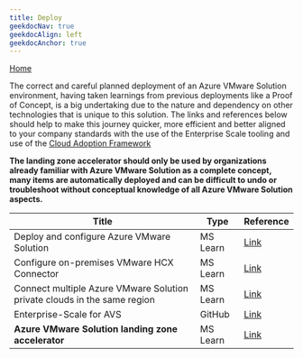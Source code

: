 ```yaml
---
title: Deploy
geekdocNav: true
geekdocAlign: left
geekdocAnchor: true
---
```



[Home](../readme.md)  

The correct and careful planned deployment of an Azure VMware Solution environment, having taken learnings from previous deployments like a Proof of Concept, is a big undertaking due to the nature and dependency on other technologies that is unique to this solution. The links and references below should help to make this journey quicker, more efficient and better aligned to your company standards with the use of the Enterprise Scale tooling and use of the [Cloud Adoption Framework](https://learn.microsoft.com/azure/cloud-adoption-framework/scenarios/azure-vmware/)

**The landing zone accelerator should only be used by organizations already familiar with Azure VMware Solution as a complete concept, many items are automatically deployed and can be difficult to undo or troubleshoot without conceptual knowledge of all Azure VMware Solution aspects.**

| Title | Type | Reference |
| --- | --- | --- |
| Deploy and configure Azure VMware Solution | MS Learn | [Link](https://learn.microsoft.com/azure/azure-vmware/deploy-azure-vmware-solution) |
|Configure on-premises VMware HCX Connector  | MS Learn | [Link](https://learn.microsoft.com/azure/azure-vmware/configure-vmware-hcx?source=recommendations) |
| Connect multiple Azure VMware Solution private clouds in the same region | MS Learn | [Link](https://learn.microsoft.com/azure/azure-vmware/connect-multiple-private-clouds-same-region?source=recommendations) |
| Enterprise-Scale for AVS | GitHub | [Link](https://github.com/Azure/Enterprise-Scale-for-AVS) |
| **Azure VMware Solution landing zone accelerator** | MS Learn | [Link](https://learn.microsoft.com/azure/cloud-adoption-framework/scenarios/azure-vmware/enterprise-scale-landing-zone) |
